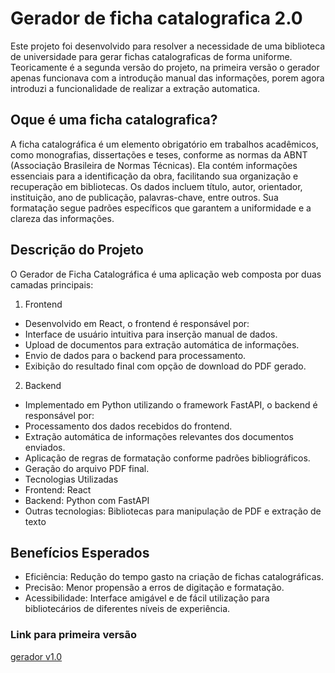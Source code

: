 # Gerador de ficha catalografica 2.0

Este projeto foi desenvolvido para resolver a necessidade de uma biblioteca de universidade para gerar fichas catalograficas de forma uniforme.
Teoricamente é a segunda versão do projeto, na primeira versão o gerador apenas funcionava com a introdução manual das informações,
porem agora introduzi a funcionalidade de realizar a extração automatica.

## Oque é uma ficha catalografica?

A ficha catalográfica é um elemento obrigatório em trabalhos acadêmicos, como monografias, dissertações e teses, conforme as normas da ABNT (Associação Brasileira de Normas Técnicas). Ela contém informações essenciais para a identificação da obra, facilitando sua organização e recuperação em bibliotecas. Os dados incluem título, autor, orientador, instituição, ano de publicação, palavras-chave, entre outros. Sua formatação segue padrões específicos que garantem a uniformidade e a clareza das informações.

## Descrição do Projeto

O Gerador de Ficha Catalográfica é uma aplicação web composta por duas camadas principais:

1. Frontend

- Desenvolvido em React, o frontend é responsável por:
- Interface de usuário intuitiva para inserção manual de dados.
- Upload de documentos para extração automática de informações.
- Envio de dados para o backend para processamento.
- Exibição do resultado final com opção de download do PDF gerado.

2. Backend

- Implementado em Python utilizando o framework FastAPI, o backend é responsável por:
- Processamento dos dados recebidos do frontend.
- Extração automática de informações relevantes dos documentos enviados.
- Aplicação de regras de formatação conforme padrões bibliográficos.
- Geração do arquivo PDF final.
- Tecnologias Utilizadas
- Frontend: React
- Backend: Python com FastAPI
- Outras tecnologias: Bibliotecas para manipulação de PDF e extração de texto

## Benefícios Esperados

- Eficiência: Redução do tempo gasto na criação de fichas catalográficas.
- Precisão: Menor propensão a erros de digitação e formatação.
- Acessibilidade: Interface amigável e de fácil utilização para bibliotecários de diferentes níveis de experiência.

### Link para primeira versão

[gerador v1.0](https://unisantabiblioteca.github.io/Gerador-Ficha-Catalografica/)
